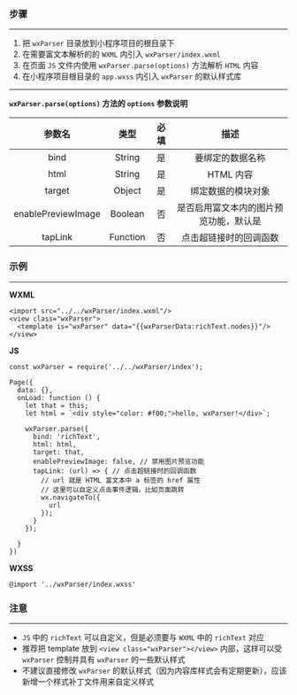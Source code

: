 ### 步骤

---

1. 把 `wxParser` 目录放到小程序项目的根目录下
2. 在需要富文本解析的的 `WXML` 内引入 `wxParser/index.wxml`
3. 在页面 `JS` 文件内使用 `wxParser.parse(options)` 方法解析 `HTML` 内容
4. 在小程序项目根目录的 `app.wxss` 内引入 `wxParser` 的默认样式库

---

**`wxParser.parse(options)` 方法的 `options` 参数说明**

| 参数名 | 类型   | 必填 |描述 |
| :---:  | :----: | :----: |:----: |
| bind | String | 是 | 要绑定的数据名称 |
| html | String | 是 | HTML 内容 |
| target | Object | 是 | 绑定数据的模块对象 |
| enablePreviewImage | Boolean | 否 | 是否启用富文本内的图片预览功能，默认是 |
| tapLink | Function | 否 | 点击超链接时的回调函数 |

### 示例

---

**WXML**

```
<import src="../../wxParser/index.wxml"/>
<view class="wxParser">
  <template is="wxParser" data="{{wxParserData:richText.nodes}}"/>
</view>
```

**JS**

```
const wxParser = require('../../wxParser/index');

Page({
  data: {},
  onLoad: function () {
    let that = this;
    let html = `<div style="color: #f00;">hello, wxParser!</div>`;

    wxParser.parse({
      bind: 'richText',
      html: html,
      target: that,
      enablePreviewImage: false, // 禁用图片预览功能
      tapLink: (url) => { // 点击超链接时的回调函数
        // url 就是 HTML 富文本中 a 标签的 href 属性
        // 这里可以自定义点击事件逻辑，比如页面跳转
        wx.navigateTo({
          url
        });
      }
    });

  }
})
```

**WXSS**

```
@import '../wxParser/index.wxss'
```

### 注意

---

- `JS` 中的 `richText` 可以自定义，但是必须要与 `WXML` 中的 `richText` 对应
- 推荐把 template 放到 `<view class="wxParser"></view>` 内部，这样可以受 `wxParser` 控制并具有 `wxParser` 的一些默认样式
- 不建议直接修改 `wxParser` 的默认样式（因为内容库样式会有定期更新），应该新增一个样式补丁文件用来自定义样式

